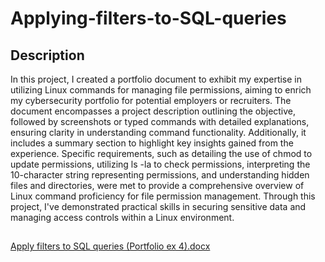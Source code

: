 # Applying-filters-to-SQL-queries


 

<h2>Description</h2>
In this project, I created a portfolio document to exhibit my expertise in utilizing Linux commands for managing file permissions, aiming to enrich my cybersecurity portfolio for potential employers or recruiters. The document encompasses a project description outlining the objective, followed by screenshots or typed commands with detailed explanations, ensuring clarity in understanding command functionality. Additionally, it includes a summary section to highlight key insights gained from the experience. Specific requirements, such as detailing the use of chmod to update permissions, utilizing ls -la to check permissions, interpreting the 10-character string representing permissions, and understanding hidden files and directories, were met to provide a comprehensive overview of Linux command proficiency for file permission management. Through this project, I've demonstrated practical skills in securing sensitive data and managing access controls within a Linux environment.
<br />


<h2></h2>

[Apply filters to SQL queries (Portfolio ex 4).docx](https://github.com/cyberdavil2/Applying-filters-to-SQL-queries/files/15151809/Apply.filters.to.SQL.queries.Portfolio.ex.4.docx)

<!--
 ```diff
- text in red
+ text in green
! text in orange
# text in gray
@@ text in purple (and bold)@@
```
--!>
